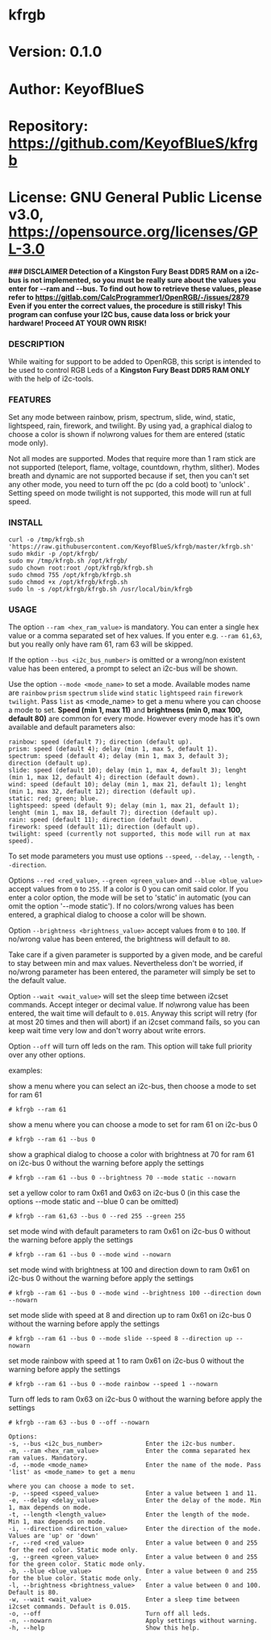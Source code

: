 # kfrgb

# Version:    0.1.0
# Author:     KeyofBlueS
# Repository: https://github.com/KeyofBlueS/kfrgb
# License:    GNU General Public License v3.0, https://opensource.org/licenses/GPL-3.0

**### DISCLAIMER
Detection of a Kingston Fury Beast DDR5 RAM on a i2c-bus is not implemented, so you must be really sure about the values you enter for --ram and --bus.
To find out how to retrieve these values, please refer to https://gitlab.com/CalcProgrammer1/OpenRGB/-/issues/2879
Even if you enter the correct values, the procedure is still risky!
This program can confuse your I2C bus, cause data loss or brick your hardware! Proceed AT YOUR OWN RISK!**

### DESCRIPTION
While waiting for support to be added to OpenRGB, this script is intended to be used to control RGB Leds of a **Kingston Fury Beast DDR5 RAM ONLY** with the help of i2c-tools.

### FEATURES
Set any mode between rainbow, prism, spectrum, slide, wind, static, lightspeed, rain, firework, and twilight.
By using yad, a graphical dialog to choose a color is shown if no\wrong values for them are entered (static mode only).

Not all modes are supported.
Modes that require more than 1 ram stick are not supported (teleport, flame, voltage, countdown, rhythm, slither).
Modes breath and dynamic are not supported because if set, then you can't set any other mode, you need to turn off the pc (do a cold boot) to 'unlock' .
Setting speed on mode twilight is not supported, this mode will run at full speed.

### INSTALL
```
curl -o /tmp/kfrgb.sh 'https://raw.githubusercontent.com/KeyofBlueS/kfrgb/master/kfrgb.sh'
sudo mkdir -p /opt/kfrgb/
sudo mv /tmp/kfrgb.sh /opt/kfrgb/
sudo chown root:root /opt/kfrgb/kfrgb.sh
sudo chmod 755 /opt/kfrgb/kfrgb.sh
sudo chmod +x /opt/kfrgb/kfrgb.sh
sudo ln -s /opt/kfrgb/kfrgb.sh /usr/local/bin/kfrgb
```

### USAGE
The option `--ram <hex_ram_value>` is mandatory. You can enter a single hex value or a comma separated set of hex values.
If you enter e.g. `--ram 61,63`, but you really only have ram 61, ram 63 will be skipped.

If the option `--bus <i2c_bus_number>` is omitted or a wrong/non existent value has been entered, a prompt to select an i2c-bus will be shown.

Use the option `--mode <mode_name>` to set a mode. Available modes name are `rainbow` `prism` `spectrum` `slide` `wind` `static` `lightspeed` `rain` `firework` `twilight`.
Pass `list` as <mode_name> to get a menu where you can choose a mode to set.
**Speed (min 1, max 11)** and **brightness (min 0, max 100, default 80)** are common for every mode. However every mode has it's own available and default parameters also:
```
rainbow: speed (default 7); direction (default up).
prism: speed (default 4); delay (min 1, max 5, default 1).
spectrum: speed (default 4); delay (min 1, max 3, default 3); direction (default up).
slide: speed (default 10); delay (min 1, max 4, default 3); lenght (min 1, max 12, default 4); direction (default down).
wind: speed (default 10); delay (min 1, max 21, default 1); lenght (min 1, max 32, default 12); direction (default up).
static: red; green; blue.
lightspeed: speed (default 9); delay (min 1, max 21, default 1); lenght (min 1, max 18, default 7); direction (default up).
rain: speed (default 11); direction (default down).
firework: speed (default 11); direction (default up).
twilight: speed (currently not supported, this mode will run at max speed).
```
 
To set mode parameters you must use options `--speed`, `--delay`, `--length`, `--direction`.

Options `--red <red_value>`, `--green <green_value>` and `--blue <blue_value>` accept values from `0` to `255`. If a color is 0 you can omit said color.
If you enter a color option, the mode will be set to 'static' in automatic (you can omit the option '--mode static').
If no colors/wrong values has been entered, a graphical dialog to choose a color will be shown.

Option `--brightness <brightness_value>` accept values from `0` to `100`.
If no/wrong value has been entered, the brightness will default to `80`.

Take care if a given parameter is supported by a given mode, and be careful to stay between min and max values.
Nevertheless don't be worried, if no/wrong parameter has been entered, the parameter will simply be set to the default value.

Option `--wait <wait_value>` will set the sleep time between i2cset commands. Accept integer or decimal value.
If no\wrong value has been entered, the wait time will default to `0.015`.
Anyway this script will retry (for at most 20 times and then will abort) if an i2cset command fails, so you can keep wait time very low and don't worry about write errors.

Option `--off` will turn off leds on the ram. This option will take full priority over any other options.

examples:

show a menu where you can select an i2c-bus, then choose a mode to set for ram 61

`# kfrgb --ram 61`

show a menu where you can choose a mode to set for ram 61 on i2c-bus 0

`# kfrgb --ram 61 --bus 0`

show a graphical dialog to choose a color with brightness at 70 for ram 61 on i2c-bus 0 without the warning before apply the settings

`# kfrgb --ram 61 --bus 0 --brightness 70 --mode static --nowarn`

set a yellow color to ram 0x61 and 0x63 on i2c-bus 0 (in this case the options --mode static and --blue 0 can be omitted)

`# kfrgb --ram 61,63 --bus 0 --red 255 --green 255`

set mode wind with default parameters to ram 0x61 on i2c-bus 0 without the warning before apply the settings

`# kfrgb --ram 61 --bus 0 --mode wind --nowarn`

set mode wind with brightness at 100 and direction down to ram 0x61 on i2c-bus 0 without the warning before apply the settings

`# kfrgb --ram 61 --bus 0 --mode wind --brightness 100 --direction down --nowarn`

set mode slide with speed at 8 and direction up to ram 0x61 on i2c-bus 0 without the warning before apply the settings

`# kfrgb --ram 61 --bus 0 --mode slide --speed 8 --direction up --nowarn`

set mode rainbow with speed at 1 to ram 0x61 on i2c-bus 0 without the warning before apply the settings

`# kfrgb --ram 61 --bus 0 --mode rainbow --speed 1 --nowarn`

Turn off leds to ram 0x63 on i2c-bus 0 without the warning before apply the settings

`# kfrgb --ram 63 --bus 0 --off --nowarn`


```
Options:
-s, --bus <i2c_bus_number>            Enter the i2c-bus number.
-m, --ram <hex_ram_value>             Enter the comma separated hex ram values. Mandatory.
-d, --mode <mode_name>                Enter the name of the mode. Pass 'list' as <mode_name> to get a menu
                                                                  where you can choose a mode to set.
-p, --speed <speed_value>             Enter a value between 1 and 11.
-e, --delay <delay_value>             Enter the delay of the mode. Min 1, max depends on mode.
-t, --length <length_value>           Enter the length of the mode. Min 1, max depends on mode.
-i, --direction <direction_value>     Enter the direction of the mode. Values are 'up' or 'down'
-r, --red <red_value>                 Enter a value between 0 and 255 for the red color. Static mode only.
-g, --green <green_value>             Enter a value between 0 and 255 for the green color. Static mode only.
-b, --blue <blue_value>               Enter a value between 0 and 255 for the blue color. Static mode only.
-l, --brightness <brightness_value>   Enter a value between 0 and 100. Default is 80.
-w, --wait <wait_value>               Enter a sleep time between i2cset commands. Default is 0.015.
-o, --off                             Turn off all leds.
-n, --nowarn                          Apply settings without warning.
-h, --help                            Show this help.
```
